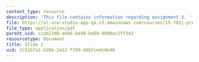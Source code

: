 ```yaml
---
content_type: resource
description: 'This file contains information regarding assignment 3. '
file: https://ol-ocw-studio-app-qa.s3.amazonaws.com/courses/15-783j-product-design-and-development-spring-2006/2c51b7a1b2b62e52f769ddbfcedc0e48_sample_assignm_3.pdf
file_type: application/pdf
parent_uid: ccab23d8-a646-be48-b469-0b90ac2ff342
resourcetype: Document
title: Slide 1
uid: 2c51b7a1-b2b6-2e52-f769-ddbfcedc0e48
---
```

